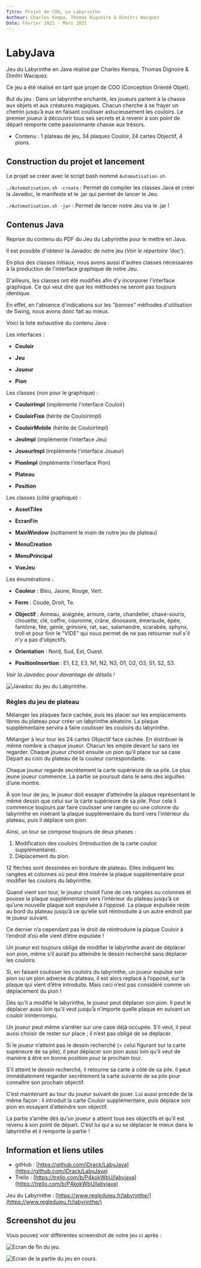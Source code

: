 ```yaml
---
Titre: Projet de COO, Le Labyrinthe
Autheur: Charles Kempa, Thomas Dignoire & Dimitri Wacquez
Date: Février 2021 - Mars 2021
---
```

# LabyJava

Jeu du Labyrinthe en Java réalisé par Charles Kempa, Thomas Dignoire & Dimitri Wacquez.

Ce jeu a été réalisé en tant que projet de COO (Conception Orienté Objet).

But du jeu : Dans un labyrinthe enchanté, les joueurs partent à la chasse aux objets et aux créatures magiques. Chacun cherche
à se frayer un chemin jusqu’à eux en faisant coulisser astucieusement les couloirs. Le premier joueur à découvrir tous ses secrets
et à revenir à son point de départ remporte cette passionnante chasse aux trésors.

* Contenu : 1 plateau de jeu, 34 plaques Couloir, 24 cartes Objectif, 4 pions.

## Construction du projet et lancement

Le projet se créer avec le script bash nommé ``Automatisation.sh``.

``./Automatisation.sh -create`` : Permet de compiler les classes Java et créer la Javadoc, le manifeste et le .jar qui permet de lancer le Jeu.

``./Automatisation.sh -jar`` : Permet de lancer notre Jeu via le .jar !

## Contenus Java

Reprise du contenu du PDF du Jeu du Labyrinthe pour le mettre en Java.

Il est possible d'obtenir la Javadoc de notre jeu (*Voir le répertoire 'doc'*).

En plus des classes initiaux, nous avons aussi d'autres classes nécessaires à la production de l'interface graphique de notre Jeu.

D'ailleurs, les classes ont été modifiés afin d'y incorporer l'interface graphique. Ce qui veut dire que les méthodes ne seront pas toujours identique. 

En effet, en l'absence d'indications sur les *"bonnes"* méthodes d'utilisation de Swing, nous avons donc fait au mieux.

Voici la liste exhaustive du contenu Java : 

Les interfaces : 

- **Couloir**

- **Jeu**

- **Joueur**

- **Pion**

Les classes (non pour le graphique) : 

- **CouloirImpl** (implémente l'interface Couloir)

- **CouloirFixe** (hérite de CouloirImpl)

- **CouloirMobile** (hérite de CouloirImpl)

- **JeuImpl** (implémente l'interface Jeu)

- **JoueurImpl** (implémente l'interface Joueur)

- **PionImpl** (implémente l'interface Pion)

- **Plateau**

- **Position**

Les classes (côté graphique) : 

- **AssetTiles**

- **EcranFin**

- **MainWindow** (nottament le *main* de notre jeu de plateau)

- **MenuCreation**

- **MenuPrincipal**

- **VueJeu**

Les énumérations : 

- **Couleur** : Bleu, Jaune, Rouge, Vert.

- **Form** : Coude, Droit, Te.

- **Objectif** : Anneau, araignée, armure, carte, chandelier, chave-souris, 
chouette, clé, coffre, couronne, crâne, dinosaure, émeraude, épée, fantôme, fée, génie, grimoire, rat, sac, salamandre, scarabée, sphynx, troll et pour finir le "VIDE" qui nous permet de ne pas retourner *null* s'il n'y a pas d'objectifs.

- **Orientation** : Nord, Sud, Est, Ouest.

- **PositionInsertion** : E1, E2, E3, N1, N2, N3, O1, O2, O3, S1, S2, S3.

*Voir la Javadoc pour davantage de détails !*

![Javadoc du jeu du Labyrinthe.](./media/read/Javadoc.png "Javadoc")

### Règles du jeu de plateau

Mélanger les plaques face cachée, puis les placer sur les emplacements libres du plateau pour créer un labyrinthe aléatoire. La plaque supplémentaire servira à faire coulisser les couloirs du labyrinthe. 

Mélanger à leur tour les 24 cartes Objectif face cachée.
En distribuer le même nombre à chaque joueur. Chacun les empile devant lui sans les regarder. Chaque joueur choisit ensuite un pion qu’il place sur sa case Départ au coin du plateau de la couleur correspondante.

Chaque joueur regarde secrètement la carte supérieure de sa pile. Le plus jeune joueur commence. La partie se poursuit dans le sens des aiguilles d’une montre.

À son tour de jeu, le joueur doit essayer d’atteindre la plaque représentant le même dessin que celui sur la carte supérieure de sa pile. Pour cela il commence toujours par faire coulisser une rangée ou une colonne du labyrinthe en insérant la plaque supplémentaire du bord vers l’intérieur du plateau, puis il déplace son pion.

Ainsi, un tour se compose toujours de deux phases :
1. Modification des couloirs (Introduction de la carte couloir supplémentaire).
2. Déplacement du pion.

12 flèches sont dessinées en bordure de plateau. Elles indiquent les rangées et colonnes où peut être insérée la plaque supplémentaire pour modifier les couloirs du labyrinthe.

Quand vient son tour, le joueur choisit l’une de ces rangées ou colonnes et pousse la plaque supplémentaire vers l’intérieur du plateau jusqu’à ce qu’une nouvelle plaque soit expulsée à l’opposé. La plaque expulsée reste au bord du plateau jusqu’à ce qu’elle soit réintroduite à un autre endroit par le joueur suivant.

Ce dernier n’a cependant pas le droit de réintroduire la plaque Couloir à l’endroit d’où elle vient d’être expulsée !

Un joueur est toujours obligé de modifier le labyrinthe avant de déplacer son pion, même s’il aurait pu atteindre le dessin recherché sans déplacer les couloirs.

Si, en faisant coulisser les couloirs du labyrinthe, un joueur expulse son pion ou un pion adverse du plateau, il est alors replacé à l’opposé, sur la plaque qui vient d’être introduite. Mais ceci n’est pas considéré comme un déplacement du pion !

Dès qu’il a modifié le labyrinthe, le joueur peut déplacer son pion. Il peut le déplacer aussi loin qu’il veut jusqu’à n’importe quelle plaque en suivant un couloir ininterrompu.

Un joueur peut même s’arrêter sur une case déjà occupée. S’il veut, il peut aussi choisir de rester sur place ; il n’est pas obligé de se déplacer.

Si le joueur n’atteint pas le dessin recherché (= celui figurant sur la carte supérieure de sa pile), il peut déplacer son pion aussi loin qu’il veut de manière à être en bonne position pour le prochain tour.

S’il atteint le dessin recherché, il retourne sa carte à côté de sa pile. Il peut immédiatement regarder secrètement la carte suivante de sa pile pour connaître son prochain objectif.

C’est maintenant au tour du joueur suivant de jouer. Lui aussi procède de la même façon : il introduit la carte Couloir supplémentaire, puis déplace son pion en essayant d’atteindre son objectif.

La partie s’arrête dès qu’un joueur a atteint tous ses objectifs et qu’il est revenu à son point de départ. C’est lui qui a su se déplacer le mieux dans le labyrinthe et il remporte la partie !

## Information et liens utiles

* gitHub : [https://github.com/iDrack/LabyJava](https://github.com/iDrack/LabyJava)
* Trello : [https://trello.com/b/P4kokWbU/labyjava](https://trello.com/b/P4kokWbU/labyjava)

Jeu du Labyrinthe : [https://www.regledujeu.fr/labyrinthe/](https://www.regledujeu.fr/labyrinthe/)

[//]: # (Création du PDF : pandoc -V geometry:margin=.6in -s README.md -o README.pdf)

## Screenshot du jeu

Vous pouvez voir différentes screenshot de notre jeu ci après : 

![Ecran de fin du jeu.](./media/read/Finish.png "Fin de la partie")

![Ecran de la partie du jeu en cours.](./media/read/Partie.png "Ecran de la partie en cours ..")